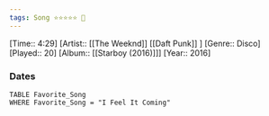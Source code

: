 ```yaml
---
tags: Song ⭐⭐⭐⭐⭐ 💛
---
```

[Time:: 4:29]
[Artist:: [[The Weeknd]] [[Daft Punk]] ]
[Genre:: Disco]
[Played:: 20]
[Album:: [[Starboy (2016)]]]
[Year:: 2016]
### Dates
````dataview
TABLE Favorite_Song
WHERE Favorite_Song = "I Feel It Coming"
````